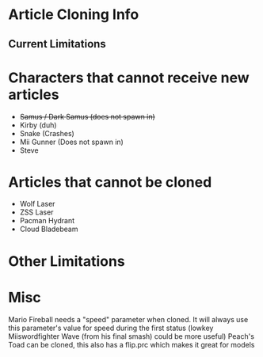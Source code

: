 # Article Cloning Info

## Current Limitations

# Characters that cannot receive new articles
- ~~Samus / Dark Samus (does not spawn in)~~
- Kirby (duh)
- Snake (Crashes)
- Mii Gunner (Does not spawn in)
- Steve

# Articles that cannot be cloned
- Wolf Laser
- ZSS Laser
- Pacman Hydrant
- Cloud Bladebeam

# Other Limitations


# Misc

Mario Fireball needs a "speed" parameter when cloned. It will always use this parameter's value for speed during the first status (lowkey Miiswordfighter Wave (from his final smash) could be more useful)
Peach's Toad can be cloned, this also has a flip.prc which makes it great for models
